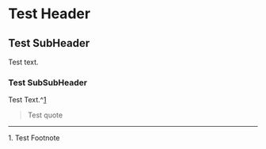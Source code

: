 # Test Header

## Test SubHeader
Test text.

### Test SubSubHeader
Test Text.^[1](#fn1)
> Test quote


---
<a name="fn1"></a> 1. Test Footnote
